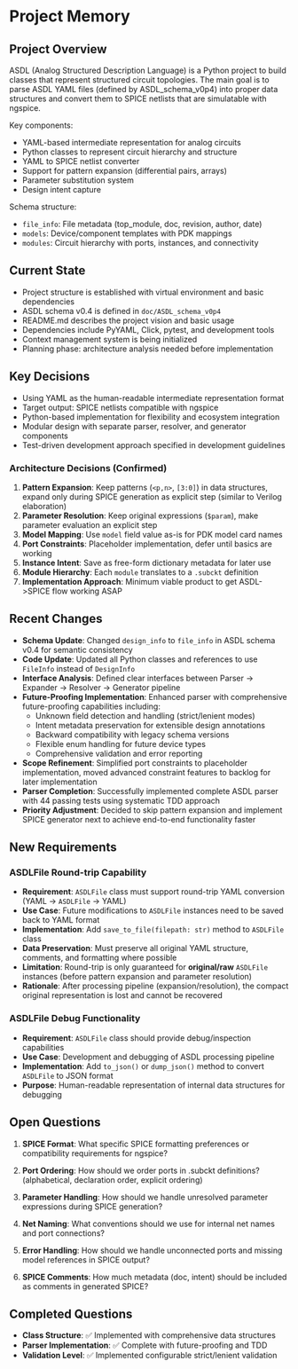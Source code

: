 # Project Memory

## Project Overview
ASDL (Analog Structured Description Language) is a Python project to build classes that represent structured circuit topologies. The main goal is to parse ASDL YAML files (defined by ASDL_schema_v0p4) into proper data structures and convert them to SPICE netlists that are simulatable with ngspice.

Key components:
- YAML-based intermediate representation for analog circuits
- Python classes to represent circuit hierarchy and structure  
- YAML to SPICE netlist converter
- Support for pattern expansion (differential pairs, arrays)
- Parameter substitution system
- Design intent capture

Schema structure:
- `file_info`: File metadata (top_module, doc, revision, author, date)
- `models`: Device/component templates with PDK mappings
- `modules`: Circuit hierarchy with ports, instances, and connectivity

## Current State
- Project structure is established with virtual environment and basic dependencies
- ASDL schema v0.4 is defined in `doc/ASDL_schema_v0p4`
- README.md describes the project vision and basic usage
- Dependencies include PyYAML, Click, pytest, and development tools
- Context management system is being initialized
- Planning phase: architecture analysis needed before implementation

## Key Decisions
- Using YAML as the human-readable intermediate representation format
- Target output: SPICE netlists compatible with ngspice
- Python-based implementation for flexibility and ecosystem integration
- Modular design with separate parser, resolver, and generator components
- Test-driven development approach specified in development guidelines

### Architecture Decisions (Confirmed)
1. **Pattern Expansion**: Keep patterns (`<p,n>`, `[3:0]`) in data structures, expand only during SPICE generation as explicit step (similar to Verilog elaboration)
2. **Parameter Resolution**: Keep original expressions (`$param`), make parameter evaluation an explicit step
3. **Model Mapping**: Use `model` field value as-is for PDK model card names
4. **Port Constraints**: Placeholder implementation, defer until basics are working
5. **Instance Intent**: Save as free-form dictionary metadata for later use
6. **Module Hierarchy**: Each `module` translates to a `.subckt` definition
7. **Implementation Approach**: Minimum viable product to get ASDL->SPICE flow working ASAP

## Recent Changes
- **Schema Update**: Changed `design_info` to `file_info` in ASDL schema v0.4 for semantic consistency
- **Code Update**: Updated all Python classes and references to use `FileInfo` instead of `DesignInfo`
- **Interface Analysis**: Defined clear interfaces between Parser → Expander → Resolver → Generator pipeline
- **Future-Proofing Implementation**: Enhanced parser with comprehensive future-proofing capabilities including:
  - Unknown field detection and handling (strict/lenient modes)
  - Intent metadata preservation for extensible design annotations
  - Backward compatibility with legacy schema versions  
  - Flexible enum handling for future device types
  - Comprehensive validation and error reporting
- **Scope Refinement**: Simplified port constraints to placeholder implementation, moved advanced constraint features to backlog for later implementation
- **Parser Completion**: Successfully implemented complete ASDL parser with 44 passing tests using systematic TDD approach
- **Priority Adjustment**: Decided to skip pattern expansion and implement SPICE generator next to achieve end-to-end functionality faster

## New Requirements
### ASDLFile Round-trip Capability
- **Requirement**: `ASDLFile` class must support round-trip YAML conversion (YAML → `ASDLFile` → YAML)
- **Use Case**: Future modifications to `ASDLFile` instances need to be saved back to YAML format
- **Implementation**: Add `save_to_file(filepath: str)` method to `ASDLFile` class
- **Data Preservation**: Must preserve all original YAML structure, comments, and formatting where possible
- **Limitation**: Round-trip is only guaranteed for **original/raw** `ASDLFile` instances (before pattern expansion and parameter resolution)
- **Rationale**: After processing pipeline (expansion/resolution), the compact original representation is lost and cannot be recovered

### ASDLFile Debug Functionality  
- **Requirement**: `ASDLFile` class should provide debug/inspection capabilities
- **Use Case**: Development and debugging of ASDL processing pipeline
- **Implementation**: Add `to_json()` or `dump_json()` method to convert `ASDLFile` to JSON format
- **Purpose**: Human-readable representation of internal data structures for debugging

## Open Questions  
1. **SPICE Format**: What specific SPICE formatting preferences or compatibility requirements for ngspice?

2. **Port Ordering**: How should we order ports in .subckt definitions? (alphabetical, declaration order, explicit ordering)

3. **Parameter Handling**: How should we handle unresolved parameter expressions during SPICE generation?

4. **Net Naming**: What conventions should we use for internal net names and port connections?

5. **Error Handling**: How should we handle unconnected ports and missing model references in SPICE output?

6. **SPICE Comments**: How much metadata (doc, intent) should be included as comments in generated SPICE?

## Completed Questions
- **Class Structure**: ✅ Implemented with comprehensive data structures
- **Parser Implementation**: ✅ Complete with future-proofing and TDD
- **Validation Level**: ✅ Implemented configurable strict/lenient validation 